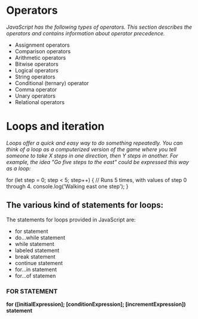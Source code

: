 # Operators

*JavaScript has the following types of operators. This section describes the operators and contains information about operator precedence.*

-   Assignment operators
-   Comparison operators
-   Arithmetic operators
-   Bitwise operators
-   Logical operators
-   String operators
-   Conditional (ternary) operator
-   Comma operator
-   Unary operators
-   Relational operators

# Loops and iteration

*Loops offer a quick and easy way to do something repeatedly. You can think of a loop as a computerized version of the game where you tell someone to take X steps in one direction, then Y steps in another. For example, the idea "Go five steps to the east" could be expressed this way as a loop:*

for (let step = 0; step < 5; step++) {
  // Runs 5 times, with values of step 0 through 4.
  console.log('Walking east one step');
}

## The various kind of statements for loops:

The statements for loops provided in JavaScript are:

-   for statement
-   do...while statement
-   while statement
-   labeled statement
-   break statement
-   continue statement
-   for...in statement
-   for...of statemen

### FOR STATEMENT
**for ([initialExpression]; [conditionExpression]; [incrementExpression])
  statement**